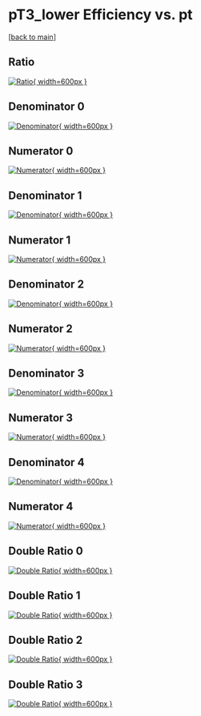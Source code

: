# pT3_lower Efficiency vs. pt

[[back to main](./)]



## Ratio

[![Ratio](../mtv/var/pT3_lower_vtr_13_-1_eff_pt.png){ width=600px }](../mtv/var/pT3_lower_vtr_13_-1_eff_pt.pdf)

## Denominator 0

[![Denominator](../mtv/den/pT3_lower_vtr_13_-1_eff_pt_den0.png){ width=600px }](../mtv/den/pT3_lower_vtr_13_-1_eff_pt_den0.pdf)

## Numerator 0

[![Numerator](../mtv/num/pT3_lower_vtr_13_-1_eff_pt_num0.png){ width=600px }](../mtv/num/pT3_lower_vtr_13_-1_eff_pt_num0.pdf)

## Denominator 1

[![Denominator](../mtv/den/pT3_lower_vtr_13_-1_eff_pt_den1.png){ width=600px }](../mtv/den/pT3_lower_vtr_13_-1_eff_pt_den1.pdf)

## Numerator 1

[![Numerator](../mtv/num/pT3_lower_vtr_13_-1_eff_pt_num1.png){ width=600px }](../mtv/num/pT3_lower_vtr_13_-1_eff_pt_num1.pdf)

## Denominator 2

[![Denominator](../mtv/den/pT3_lower_vtr_13_-1_eff_pt_den2.png){ width=600px }](../mtv/den/pT3_lower_vtr_13_-1_eff_pt_den2.pdf)

## Numerator 2

[![Numerator](../mtv/num/pT3_lower_vtr_13_-1_eff_pt_num2.png){ width=600px }](../mtv/num/pT3_lower_vtr_13_-1_eff_pt_num2.pdf)

## Denominator 3

[![Denominator](../mtv/den/pT3_lower_vtr_13_-1_eff_pt_den3.png){ width=600px }](../mtv/den/pT3_lower_vtr_13_-1_eff_pt_den3.pdf)

## Numerator 3

[![Numerator](../mtv/num/pT3_lower_vtr_13_-1_eff_pt_num3.png){ width=600px }](../mtv/num/pT3_lower_vtr_13_-1_eff_pt_num3.pdf)

## Denominator 4

[![Denominator](../mtv/den/pT3_lower_vtr_13_-1_eff_pt_den4.png){ width=600px }](../mtv/den/pT3_lower_vtr_13_-1_eff_pt_den4.pdf)

## Numerator 4

[![Numerator](../mtv/num/pT3_lower_vtr_13_-1_eff_pt_num4.png){ width=600px }](../mtv/num/pT3_lower_vtr_13_-1_eff_pt_num4.pdf)

## Double Ratio 0

[![Double Ratio](../mtv/ratio/pT3_lower_vtr_13_-1_eff_pt_ratio0.png){ width=600px }](../mtv/ratio/pT3_lower_vtr_13_-1_eff_pt_ratio0.pdf)

## Double Ratio 1

[![Double Ratio](../mtv/ratio/pT3_lower_vtr_13_-1_eff_pt_ratio1.png){ width=600px }](../mtv/ratio/pT3_lower_vtr_13_-1_eff_pt_ratio1.pdf)

## Double Ratio 2

[![Double Ratio](../mtv/ratio/pT3_lower_vtr_13_-1_eff_pt_ratio2.png){ width=600px }](../mtv/ratio/pT3_lower_vtr_13_-1_eff_pt_ratio2.pdf)

## Double Ratio 3

[![Double Ratio](../mtv/ratio/pT3_lower_vtr_13_-1_eff_pt_ratio3.png){ width=600px }](../mtv/ratio/pT3_lower_vtr_13_-1_eff_pt_ratio3.pdf)

